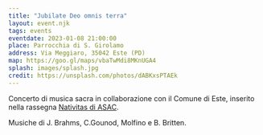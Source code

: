 ```yaml
---
title: "Jubilate Deo omnis terra"
layout: event.njk
tags: events
eventdate: 2023-01-08 21:00:00
place: Parrocchia di S. Girolamo 
address: Via Meggiaro, 35042 Este (PD)
map: https://goo.gl/maps/vbaTwMdi8MKnUGA4
splash: images/splash.jpg
credit: https://unsplash.com/photos/dABKxsPTAEk
---
```


Concerto di musica sacra in collaborazione con il Comune di Este, inserito nella
rassegna <a href="https://www.asac-cori.it/it/cosa-facciamo/nativitasveneto" class="underline">Nativitas di ASAC</a>.

Musiche di J. Brahms, C.Gounod, Molfino e B. Britten.

